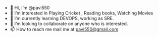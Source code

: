 - 👋 Hi, I’m @pavi550
- 👀 I’m interested in Playing Cricket , Reading books, Watching Movies 
- 🌱 I’m currently learning DEVOPS, working as SRE. 
- 💞️ I’m looking to collaborate on anyone who is interested.
- 📫 How to reach me mail me at pavi550@gmail.com

<!---
pavi550/pavi550 is a ✨ special ✨ repository because its `README.md` (this file) appears on your GitHub profile.
You can click the Preview link to take a look at your changes.
--->
